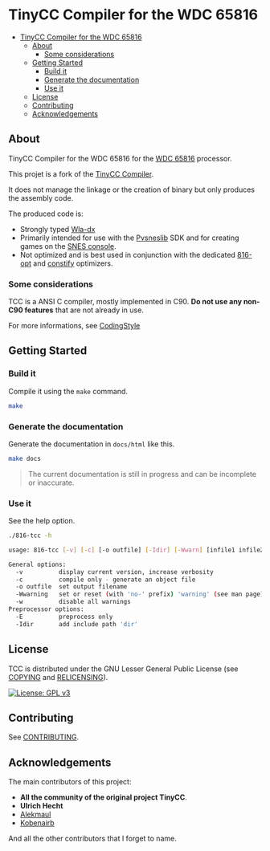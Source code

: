 # TinyCC Compiler for the WDC 65816

- [TinyCC Compiler for the WDC 65816](#tinycc-compiler-for-the-wdc-65816)
  - [About](#about)
    - [Some considerations](#some-considerations)
  - [Getting Started](#getting-started)
    - [Build it](#build-it)
    - [Generate the documentation](#generate-the-documentation)
    - [Use it](#use-it)
  - [License](#license)
  - [Contributing](#contributing)
  - [Acknowledgements](#acknowledgements)


## About

TinyCC Compiler for the WDC 65816 for the [WDC 65816](https://en.wikipedia.org/wiki/WDC_65C816) processor.

This projet is a fork of the [TinyCC Compiler](https://github.com/TinyCC/tinycc).

It does not manage the linkage or the creation of binary but only produces the assembly code.

The produced code is:
* Strongly typed [Wla-dx](https://github.com/vhelin/wla-dx)
* Primarily intended for use with the [Pvsneslib](https://github.com/alekmaul/pvsneslib) SDK and for creating games on the [SNES console](https://en.wikipedia.org/wiki/Super_Nintendo_Entertainment_System).
* Not optimized and is best used in conjunction with the dedicated [816-opt](https://github.com/alekmaul/pvsneslib/tree/develop/tools/816-opt) and [constify](https://github.com/alekmaul/pvsneslib/tree/develop/tools/constify) optimizers.

### Some considerations

TCC is a ANSI C compiler, mostly implemented in C90. **Do not use any non-C90 features** that are not already in use.
  
For more informations, see [CodingStyle](CodingStyle)

## Getting Started

### Build it

Compile it using the `make` command.

```bash
make
```

### Generate the documentation

Generate the documentation in `docs/html` like this.

```bash
make docs
```

> The current documentation is still in progress and can be incomplete or inaccurate.

### Use it

See the help option.

```bash
./816-tcc -h

usage: 816-tcc [-v] [-c] [-o outfile] [-Idir] [-Wwarn] [infile1 infile2...]

General options:
  -v          display current version, increase verbosity
  -c          compile only - generate an object file
  -o outfile  set output filename
  -Wwarning   set or reset (with 'no-' prefix) 'warning' (see man page)
  -w          disable all warnings
Preprocessor options:
  -E          preprocess only
  -Idir       add include path 'dir'

```

## License

TCC is distributed under the GNU Lesser General Public License (see [COPYING](COPYING) and [RELICENSING](RELICENSING)).

[![License: GPL v3](https://img.shields.io/badge/License-GPLv3-blue.svg)](https://www.gnu.org/licenses/gpl-3.0)

## Contributing

See [CONTRIBUTING](CONTRIBUTING.md).

## Acknowledgements

The main contributors of this project:

- **All the community of the original project TinyCC**.
- **Ulrich Hecht**
- [Alekmaul](https://github.com/alekmaul)
- [Kobenairb](https://github.com/kobenairb)

And all the other contributors that I forget to name.

